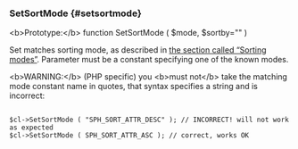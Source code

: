 ### SetSortMode {#setsortmode}

&lt;b&gt;Prototype:&lt;/b&gt; function SetSortMode ( $mode, $sortby=&quot;&quot; )

Set matches sorting mode, as described in [the section called “Sorting modes”](../../sorting_modes.md). Parameter must be a constant specifying one of the known modes.

&lt;b&gt;WARNING:&lt;/b&gt; (PHP specific) you &lt;b&gt;must not&lt;/b&gt; take the matching mode constant name in quotes, that syntax specifies a string and is incorrect:

```

$cl->SetSortMode ( "SPH_SORT_ATTR_DESC" ); // INCORRECT! will not work as expected
$cl->SetSortMode ( SPH_SORT_ATTR_ASC ); // correct, works OK

```